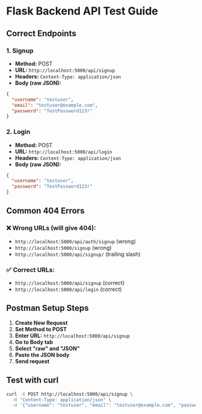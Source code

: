 # Flask Backend API Test Guide

## Correct Endpoints

### 1. Signup
- **Method:** POST
- **URL:** `http://localhost:5000/api/signup`
- **Headers:** `Content-Type: application/json`
- **Body (raw JSON):**
```json
{
  "username": "testuser",
  "email": "testuser@example.com",
  "password": "TestPassword123!"
}
```

### 2. Login
- **Method:** POST
- **URL:** `http://localhost:5000/api/login`
- **Headers:** `Content-Type: application/json`
- **Body (raw JSON):**
```json
{
  "username": "testuser",
  "password": "TestPassword123!"
}
```

## Common 404 Errors

### ❌ Wrong URLs (will give 404):
- `http://localhost:5000/api/auth/signup` (wrong)
- `http://localhost:5000/signup` (wrong)
- `http://localhost:5000/api/signup/` (trailing slash)

### ✅ Correct URLs:
- `http://localhost:5000/api/signup` (correct)
- `http://localhost:5000/api/login` (correct)

## Postman Setup Steps

1. **Create New Request**
2. **Set Method to POST**
3. **Enter URL:** `http://localhost:5000/api/signup`
4. **Go to Body tab**
5. **Select "raw" and "JSON"**
6. **Paste the JSON body**
7. **Send request**

## Test with curl
```bash
curl -X POST http://localhost:5000/api/signup \
  -H "Content-Type: application/json" \
  -d '{"username": "testuser", "email": "testuser@example.com", "password": "TestPassword123!"}'
``` 